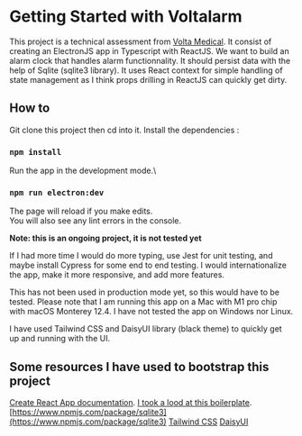 # Getting Started with Voltalarm

This project is a technical assessment from [Volta Medical](https://www.volta-medical.com/). It consist of creating an ElectronJS app in Typescript with ReactJS. We want to build an alarm clock that handles alarm functionnality. It should persist data with the help of Sqlite (sqlite3 library). It uses React context for simple handling of state management as I think props drilling in ReactJS can quickly get dirty.

## How to

Git clone this project then cd into it. Install the dependencies :

### `npm install`

Run the app in the development mode.\
### `npm run electron:dev`

The page will reload if you make edits.\
You will also see any lint errors in the console.

**Note: this is an ongoing project, it is not tested yet**

If I had more time I would do more typing, use Jest for unit testing, and maybe install Cypress for some end to end testing. I would internationalize the app, make it more responsive, and add more features.

This has not been used in production mode yet, so this would have to be tested. Please note that I am running this app on a Mac with M1 pro chip with macOS Monterey 12.4. I have not tested the app on Windows nor Linux.

I have used Tailwind CSS and DaisyUI library (black theme) to quickly get up and running with the UI.

## Some resources I have used to bootstrap this project

[Create React App documentation](https://facebook.github.io/create-react-app/docs/getting-started).
[I took a lood at this boilerplate](https://github.com/yhirose/react-typescript-electron-sample-with-create-react-app-and-electron-builder#react-typescript-electron-sample-with-create-react-app-and-electron-builder).
[https://www.npmjs.com/package/sqlite3](https://www.npmjs.com/package/sqlite3)
[Tailwind CSS](https://tailwindcss.com/)
[DaisyUI](https://daisyui.com/)
